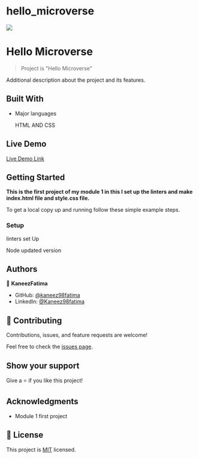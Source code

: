 # hello_microverse
![](https://img.shields.io/badge/Microverse-blueviolet)

# Hello Microverse

> Project is "Hello Microverse"


Additional description about the project and its features.

## Built With

- Major languages
   
    HTML AND CSS

## Live Demo

[Live Demo Link](https://kaneez98fatima.github.io/hello_microverse/)


## Getting Started

**This is the first project of my module 1 in this I set up the linters and make index.html file and style.css file.**


To get a local copy up and running follow these simple example steps.


    

### Setup

linters set Up

Node updated version 




## Authors

👤 **KaneezFatima**

- GitHub: [@kaneez98fatima](https://github.com/Kaneez98Fatima)
- LinkedIn: [@Kaneez98fatima](https://www.linkedin.com/in/kaneez-fatima-0a86601b3)


## 🤝 Contributing

Contributions, issues, and feature requests are welcome!

Feel free to check the [issues page](../../issues/).

## Show your support

Give a ⭐️ if you like this project!

## Acknowledgments

- Module 1 first project 


## 📝 License

This project is [MIT](./MIT.md) licensed.
